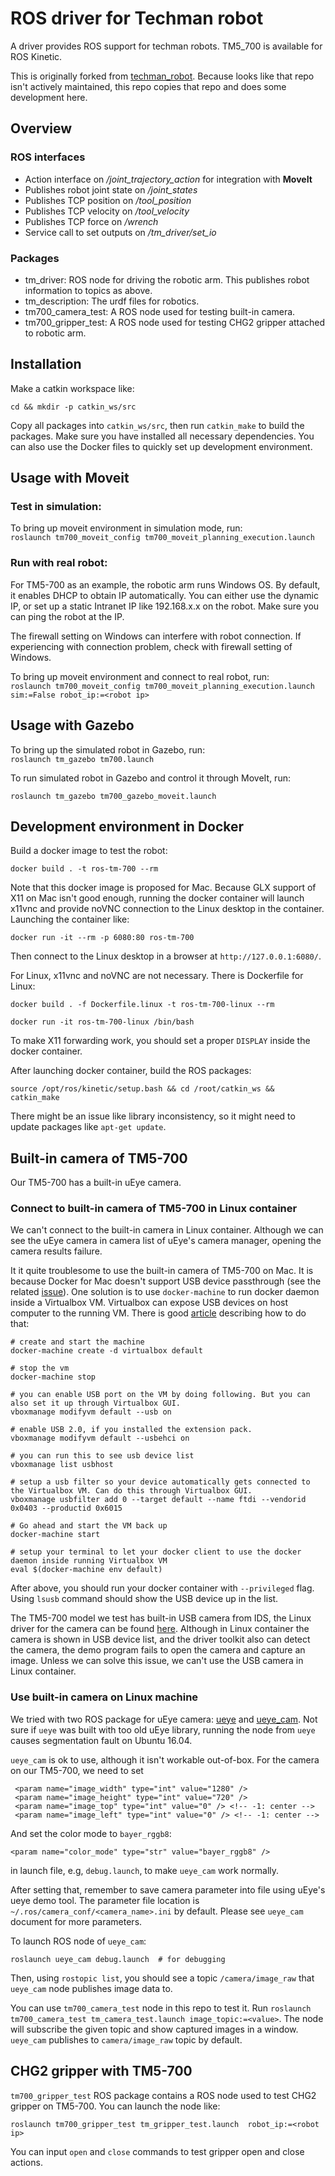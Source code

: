 # ROS driver for Techman robot

A driver provides ROS support for techman robots. TM5_700 is available for ROS Kinetic.

This is originally forked from [techman_robot](https://github.com/kentsai0319/techman_robot). Because looks like that repo isn't actively maintained, this repo copies that repo and does some development here.

## Overview

### ROS interfaces

* Action interface on */joint\_trajectory\_action* for integration with __MoveIt__
* Publishes robot joint state on */joint\_states*
* Publishes TCP position on */tool\_position*
* Publishes TCP velocity on */tool\_velocity*
* Publishes TCP force on */wrench*
* Service call to set outputs on */tm\_driver/set\_io*

### Packages

* tm_driver: ROS node for driving the robotic arm. This publishes robot information to topics as above.
* tm_description: The urdf files for robotics. 
* tm700_camera_test: A ROS node used for testing built-in camera.
* tm700_gripper_test: A ROS node used for testing CHG2 gripper attached to robotic arm.

## Installation

Make a catkin workspace like:

    cd && mkdir -p catkin_ws/src
    
Copy all packages into `catkin_ws/src`, then run `catkin_make` to build the packages. Make sure you have installed all necessary dependencies. You can also use the Docker files to quickly set up development environment.

## Usage with Moveit

### Test in simulation:

To bring up moveit environment in simulation mode, run:  
```roslaunch tm700_moveit_config tm700_moveit_planning_execution.launch```

### Run with real robot:

For TM5-700 as an example, the robotic arm runs Windows OS. By default, it enables DHCP to obtain IP automatically. You can either use the dynamic IP, or set up a static Intranet IP like 192.168.x.x on the robot. Make sure you can ping the robot at the IP.

The firewall setting on Windows can interfere with robot connection. If experiencing with connection problem, check with firewall setting of Windows.

To bring up moveit environment and connect to real robot, run:  
```roslaunch tm700_moveit_config tm700_moveit_planning_execution.launch sim:=False robot_ip:=<robot ip>```

## Usage with Gazebo
To bring up the simulated robot in Gazebo, run:  
```roslaunch tm_gazebo tm700.launch```


To run simulated robot in Gazebo and control it through MoveIt, run:

    roslaunch tm_gazebo tm700_gazebo_moveit.launch


## Development environment in Docker

Build a docker image to test the robot:

    docker build . -t ros-tm-700 --rm

Note that this docker image is proposed for Mac. Because GLX support of X11 on Mac isn't good enough, running the docker container will launch x11vnc and provide noVNC connection to the Linux desktop in the container. Launching the container like:

    docker run -it --rm -p 6080:80 ros-tm-700

Then connect to the Linux desktop in a browser at `http://127.0.0.1:6080/`.

For Linux, x11vnc and noVNC are not necessary. There is Dockerfile for Linux:


    docker build . -f Dockerfile.linux -t ros-tm-700-linux --rm

    docker run -it ros-tm-700-linux /bin/bash
    
To make X11 forwarding work, you should set a proper `DISPLAY` inside the docker container.     

After launching docker container, build the ROS packages:

    source /opt/ros/kinetic/setup.bash && cd /root/catkin_ws && catkin_make

There might be an issue like library inconsistency, so it might need to update packages like `apt-get update`.

## Built-in camera of TM5-700

Our TM5-700 has a built-in uEye camera.

### Connect to built-in camera of TM5-700 in Linux container

We can't connect to the built-in camera in Linux container. Although we can see the uEye camera in camera list of uEye's camera manager, opening the camera results failure.

It it quite troublesome to use the built-in camera of TM5-700 on Mac. It is because Docker for Mac doesn't support USB device passthrough (see the related [issue](https://github.com/docker/for-mac/issues/900)). One solution is to use `docker-machine` to run docker daemon inside a Virtualbox VM. Virtualbox can expose USB devices on host computer to the running VM. There is good [article](https://dev.to/rubberduck/using-usb-with-docker-for-mac-3fdd) describing how to do that:

```
# create and start the machine
docker-machine create -d virtualbox default

# stop the vm
docker-machine stop

# you can enable USB port on the VM by doing following. But you can also set it up through Virtualbox GUI.
vboxmanage modifyvm default --usb on

# enable USB 2.0, if you installed the extension pack.
vboxmanage modifyvm default --usbehci on

# you can run this to see usb device list
vboxmanage list usbhost

# setup a usb filter so your device automatically gets connected to the Virtualbox VM. Can do this through Virtualbox GUI.
vboxmanage usbfilter add 0 --target default --name ftdi --vendorid 0x0403 --productid 0x6015

# Go ahead and start the VM back up
docker-machine start

# setup your terminal to let your docker client to use the docker daemon inside running Virtualbox VM
eval $(docker-machine env default)
```

After above, you should run your docker container with `--privileged` flag. Using `lsusb` command should show the USB device up in the list.

The TM5-700 model we test has built-in USB camera from IDS, the Linux driver for the camera can be found [here](https://en.ids-imaging.com/download-ueye-lin64.html). Although in Linux container the camera is shown in USB device list, and the driver toolkit also can detect the camera, the demo program fails to open the camera and capture an image. Unless we can solve this issue, we can't use the USB camera in Linux container.

### Use built-in camera on Linux machine

We tried with two ROS package for uEye camera: [ueye](http://wiki.ros.org/ueye) and [ueye_cam](http://wiki.ros.org/ueye_cam). Not sure if `ueye` was built with too old uEye library, running the node from `ueye` causes segmentation fault on Ubuntu 16.04.

`ueye_cam` is ok to use, although it isn't workable out-of-box. For the camera on our TM5-700, we need to set

```
 <param name="image_width" type="int" value="1280" />
 <param name="image_height" type="int" value="720" />
 <param name="image_top" type="int" value="0" /> <!-- -1: center -->
 <param name="image_left" type="int" value="0" /> <!-- -1: center -->
```

And set the color mode to `bayer_rggb8`:

```
<param name="color_mode" type="str" value="bayer_rggb8" />
```

in launch file, e.g, `debug.launch`, to make `ueye_cam` work normally.

After setting that, remember to save camera parameter into file using uEye's ueye demo tool. The parameter file location is `~/.ros/camera_conf/<camera_name>.ini` by default. Please see `ueye_cam` document for more parameters.

To launch ROS node of `ueye_cam`:

```
roslaunch ueye_cam debug.launch  # for debugging
```

Then, using `rostopic list`, you should see a topic `/camera/image_raw` that `ueye_cam` node publishes image data to.

You can use `tm700_camera_test` node in this repo to test it. Run `roslaunch tm700_camera_test tm_camera_test.launch image_topic:=<value>`. The node will subscribe the given topic and show captured images in a window. `ueye_cam` publishes to `camera/image_raw` topic by default.


## CHG2 gripper with TM5-700

`tm700_gripper_test` ROS package contains a ROS node used to test CHG2 gripper on TM5-700. You can launch the node like:

    roslaunch tm700_gripper_test tm_gripper_test.launch  robot_ip:=<robot ip>

You can input `open` and `close` commands to test gripper open and close actions.
